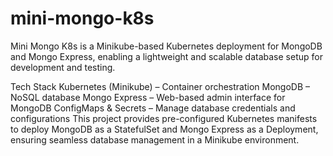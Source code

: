 # mini-mongo-k8s
Mini Mongo K8s is a Minikube-based Kubernetes deployment for MongoDB and Mongo Express, enabling a lightweight and scalable database setup for development and testing.

Tech Stack
Kubernetes (Minikube) – Container orchestration
MongoDB – NoSQL database
Mongo Express – Web-based admin interface for MongoDB
ConfigMaps & Secrets – Manage database credentials and configurations
This project provides pre-configured Kubernetes manifests to deploy MongoDB as a StatefulSet and Mongo Express as a Deployment, ensuring seamless database management in a Minikube environment.
